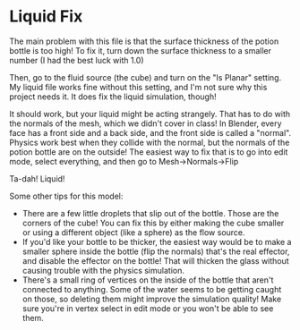 # Liquid Fix
The main problem with this file is that the surface thickness of the potion bottle is too high! To fix it, turn down the surface thickness to a smaller number (I had the best luck with 1.0)

Then, go to the fluid source (the cube) and turn on the "Is Planar" setting. My liquid file works fine without this setting, and I'm not sure why this project needs it. It does fix the liquid simulation, though!

It should work, but your liquid might be acting strangely. That has to do with the normals of the mesh, which we didn't cover in class! In Blender, every face has a front side and a back side, and the front side is called a "normal". Physics work best when they collide with the normal, but the normals of the potion bottle are on the outside! The easiest way to fix that is to go into edit mode, select everything, and then go to Mesh->Normals->Flip

Ta-dah! Liquid!

Some other tips for this model:
- There are a few little droplets that slip out of the bottle. Those are the corners of the cube! You can fix this by either making the cube smaller or using a different object (like a sphere) as the flow source. 
- If you'd like your bottle to be thicker, the easiest way would be to make a smaller sphere inside the bottle (flip the normals) that's the real effector, and disable the effector on the bottle! That will thicken the glass without causing trouble with the physics simulation.
- There's a small ring of vertices on the inside of the bottle that aren't connected to anything. Some of the water seems to be getting caught on those, so deleting them might improve the simulation quality! Make sure you're in vertex select in edit mode or you won't be able to see them.  
